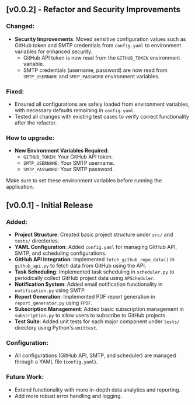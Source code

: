 ## [v0.0.2] - Refactor and Security Improvements

### Changed:
- **Security Improvements**: Moved sensitive configuration values such as GitHub token and SMTP credentials from `config.yaml` to environment variables for enhanced security.
  - GitHub API token is now read from the `GITHUB_TOKEN` environment variable.
  - SMTP credentials (username, password) are now read from `SMTP_USERNAME` and `SMTP_PASSWORD` environment variables.

### Fixed:
- Ensured all configurations are safely loaded from environment variables, with necessary defaults remaining in `config.yaml`.
- Tested all changes with existing test cases to verify correct functionality after the refactor.

### How to upgrade:
- **New Environment Variables Required**:
  - `GITHUB_TOKEN`: Your GitHub API token.
  - `SMTP_USERNAME`: Your SMTP username.
  - `SMTP_PASSWORD`: Your SMTP password.

Make sure to set these environment variables before running the application.

## [v0.0.1] - Initial Release

### Added:
- **Project Structure**: Created basic project structure under `src/` and `tests/` directories.
- **YAML Configuration**: Added `config.yaml` for managing GitHub API, SMTP, and scheduling configurations.
- **GitHub API Integration**: Implemented `fetch_github_repo_data()` in `github_api.py` to fetch data from GitHub using the API.
- **Task Scheduling**: Implemented task scheduling in `scheduler.py` to periodically collect GitHub project data using `APScheduler`.
- **Notification System**: Added email notification functionality in `notification.py` using SMTP.
- **Report Generation**: Implemented PDF report generation in `report_generator.py` using `FPDF`.
- **Subscription Management**: Added basic subscription management in `subscription.py` to allow users to subscribe to GitHub projects.
- **Test Suite**: Added unit tests for each major component under `tests/` directory using Python's `unittest`.

### Configuration:
- All configurations (GitHub API, SMTP, and scheduler) are managed through a YAML file (`config.yaml`).

### Future Work:
- Extend functionality with more in-depth data analytics and reporting.
- Add more robust error handling and logging.